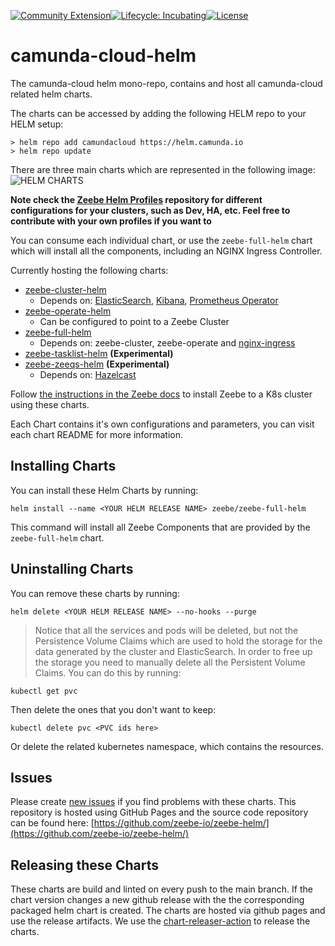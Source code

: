 [![Community Extension](https://img.shields.io/badge/Community%20Extension-An%20open%20source%20community%20maintained%20project-FF4700)](https://github.com/camunda-community-hub/community)[![Lifecycle: Incubating](https://img.shields.io/badge/Lifecycle-Incubating-blue)](https://github.com/Camunda-Community-Hub/community/blob/main/extension-lifecycle.md#incubating-)[![License](https://img.shields.io/badge/License-Apache%202.0-blue.svg)](https://opensource.org/licenses/Apache-2.0)

# camunda-cloud-helm

The camunda-cloud helm mono-repo, contains and host all camunda-cloud related helm charts.

The charts can be accessed by adding the following HELM repo to your HELM setup:
```
> helm repo add camundacloud https://helm.camunda.io
> helm repo update
```

There are three main charts which are represented in the following image:
![HELM CHARTS](imgs/charts.png)

**Note check the [Zeebe Helm Profiles](https://github.com/zeebe-io/zeebe-helm-profiles) repository for different configurations for your clusters, such as Dev, HA, etc. Feel free to contribute with your own profiles if you want to**

You can consume each individual chart, or use the `zeebe-full-helm` chart which will install all the components, including an NGINX Ingress Controller.

Currently hosting the following charts:
- [zeebe-cluster-helm](http://github.com/zeebe-io/zeebe-cluster-helm)
  - Depends on: [ElasticSearch](https://github.com/elastic/helm-charts/tree/master/elasticsearch), [Kibana](https://github.com/elastic/helm-charts/tree/master/kibana), [Prometheus Operator](https://github.com/helm/charts/tree/master/stable/prometheus-operator)
- [zeebe-operate-helm](http://github.com/zeebe-io/zeebe-operate-helm)
  - Can be configured to point to a Zeebe Cluster
- [zeebe-full-helm](http://github.com/zeebe-io/zeebe-full-helm)
  - Depends on: zeebe-cluster, zeebe-operate and [nginx-ingress](https://github.com/helm/charts/tree/master/stable/nginx-ingress)
- [zeebe-tasklist-helm](http://github.com/zeebe-io/zeebe-tasklist-helm) **(Experimental)**
- [zeebe-zeeqs-helm](http://github.com/zeebe-io/zeebe-zeeqs-helm) **(Experimental)**
  - Depends on: [Hazelcast](https://github.com/hazelcast/charts)

Follow [the instructions in the Zeebe docs](https://docs.zeebe.io/kubernetes/installing-helm.html) to install Zeebe to a K8s cluster using these charts.

Each Chart contains it's own configurations and parameters, you can visit each chart README for more information. 

## Installing Charts

You can install these Helm Charts by running:
```
helm install --name <YOUR HELM RELEASE NAME> zeebe/zeebe-full-helm
```
This command will install all Zeebe Components that are provided by the `zeebe-full-helm` chart.


## Uninstalling Charts

You can remove these charts by running:
```
helm delete <YOUR HELM RELEASE NAME> --no-hooks --purge
```

> Notice that all the services and pods will be deleted, but not the Persistence Volume Claims which are used to hold the storage for the data generated by the cluster and ElasticSearch. In order to free up the storage you need to manually delete all the Persistent Volume Claims. You can do this by running:
```
kubectl get pvc
```
Then delete the ones that you don't want to keep:
```
kubectl delete pvc <PVC ids here>
```

Or delete the related kubernetes namespace, which contains the resources.

## Issues

Please create [new issues](https://github.com/zeebe-io/zeebe-helm/issues) if you find problems with these charts. This repository is hosted using GitHub Pages and the source code repository can be found here: [https://github.com/zeebe-io/zeebe-helm/](https://github.com/zeebe-io/zeebe-helm/)

## Releasing these Charts

These charts are build and linted on every push to the main branch. If the chart version changes a new github release with the the corresponding packaged helm chart is created. The charts are hosted via github pages and use the release artifacts. We use the [chart-releaser-action](https://github.com/helm/chart-releaser-action) to release the charts.
